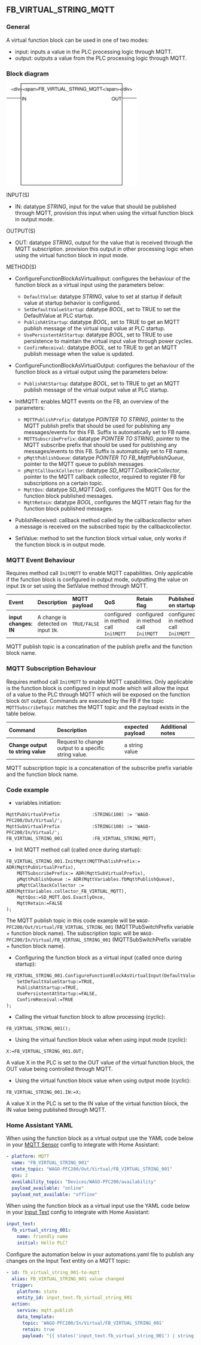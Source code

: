 ## FB_VIRTUAL_STRING_MQTT

### __General__
A virtual function block can be used in one of two modes:
- input: inputs a value in the PLC processing logic through MQTT.
- output: outputs a value from the PLC processing logic through MQTT.

### __Block diagram__

<img src="../_img/FB_VIRTUAL_STRING_MQTT.svg" width="350">

INPUT(S)
- IN: datatype *STRING*, input for the value that should be published through MQTT, provision this input when using the virtual function block in output mode.

OUTPUT(S)
- OUT: datatype *STRING*, output for the value that is received through the MQTT subscription. provision this output in other processing logic when using the virtual function block in input mode.

METHOD(S)
- ConfigureFunctionBlockAsVirtualInput: configures the behaviour of the function block as a virtual input using the parameters below:
    - `DefaultValue`: datatype *STRING*, value to set at startup if default value at startup behavior is configured.
    - `SetDefaultValueStartup`: datatype *BOOL*, set to TRUE to set the DefaultValue at PLC startup. 
    - `PublishAtStartup`: datatype *BOOL*, set to TRUE to get an MQTT publish message of the virtual input value at PLC startup.
    - `UsePersistentAtStartup`: datatype *BOOL*, set to TRUE to use persistence to maintain the virtual input value through power cycles. 
    - `ConfirmReceival`: datatype *BOOL*, set to TRUE to get an MQTT publish message when the value is updated. 

- ConfigureFunctionBlockAsVirtualOutput: configures the behaviour of the function block as a virtual output using the parameters below:
    - `PublishAtStartup`: datatype *BOOL*, set to TRUE to get an MQTT publish message of the virtual output value at PLC startup.

- InitMQTT: enables MQTT events on the FB, an overview of the parameters:
    - `MQTTPublishPrefix`: datatype *POINTER TO STRING*, pointer to the MQTT publish prefix that should be used for publishing any messages/events for this FB. Suffix is automatically set to FB name. 
    - `MQTTSubscribePrefix`: datatype *POINTER TO STRING*, pointer to the MQTT subscribe prefix that should be used for publishing any messages/events to this FB. Suffix is automatically set to FB name. 
    - `pMqttPublishQueue`: datatype *POINTER TO FB_MqttPublishQueue*, pointer to the MQTT queue to publish messages.
    - `pMqttCallbackCollector`: datatype *SD_MQTT.CallbackCollector*, pointer to the MQTT callback collector, required to register FB for subscriptions on a certain topic.
    - `MqttQos`: datatype *SD_MQTT.QoS*, configures the MQTT Qos for the function block published messages.  
    - `MqttRetain`: datatype *BOOL*, configures the MQTT retain flag for the function block published messages.
    
- PublishReceived: callback method called by the callbackcollector when a message is received on the subscribed topic by the callbackcollector.

- SetValue: method to set the function block virtual value, only works if the function block is in output mode.


### __MQTT Event Behaviour__
Requires method call `InitMQTT` to enable MQTT capabilities. Only applicable if the function block is configured in output mode, outputting the value on input `IN` or set using the SetValue method through MQTT.  

| Event | Description | MQTT payload | QoS | Retain flag | Published on startup |
|:-------------|:------------------|:------------------|:------------------|:--------------------------|:--------------------------|
| **input changes: IN**   | A change is detected on input `IN`. | `TRUE/FALSE` | configured in method call `InitMQTT` | configured in method call `InitMQTT` | configured in method call `InitMQTT`

MQTT publish topic is a concatination of the publish prefix and the function block name. 

### __MQTT Subscription Behaviour__
Requires method call `InitMQTT` to enable MQTT capabilities. Only applicable is the function block is configured in input mode which will allow the input of a value to the PLC through MQTT which will be exposed on the function block `OUT` output.
Commands are executed by the FB if the topic `MQTTSubscribeTopic` matches the MQTT topic and the payload exists in the table below.

| Command | Description | expected payload | Additional notes | 
|:-------------|:------------------|:------------------|:------------------|
| **Change output to string value** | Request to change output to a specific string value. | a string value | 

MQTT subscription topic is a concatenation of the subscribe prefix variable and the function block name. 

### __Code example__

- variables initiation:
```
MqttPubVirtualPrefix            :STRING(100) := 'WAGO-PFC200/Out/Virtual/';
MqttSubVirtualPrefix            :STRING(100) := 'WAGO-PFC200/In/Virtual/';
FB_VIRTUAL_STRING_001           :FB_VIRTUAL_STRING_MQTT;
```

- Init MQTT method call (called once during startup):
```
FB_VIRTUAL_STRING_001.InitMqtt(MQTTPublishPrefix:= ADR(MqttPubVirtualPrefix),				
	MQTTSubscribePrefix:= ADR(MqttSubVirtualPrefix),									
	pMqttPublishQueue := ADR(MqttVariables.fbMqttPublishQueue),						
	pMqttCallbackCollector := ADR(MqttVariables.collector_FB_VIRTUAL_MQTT),
	MqttQos:=SD_MQTT.QoS.ExactlyOnce, 
	MqttRetain:=FALSE											
);
```
The MQTT publish topic in this code example will be `WAGO-PFC200/Out/Virtual/FB_VIRTUAL_STRING_001` (MQTTPubSwitchPrefix variable + function block name). The subscription topic will be `WAGO-PFC200/In/Virtual/FB_VIRTUAL_STRING_001` (MQTTSubSwitchPrefix variable + function block name).


- Configuring the function block as a virtual input (called once during startup):
```
FB_VIRTUAL_STRING_001.ConfigureFunctionBlockAsVirtualInput(DefaultValue:='helloworld',
    SetDefaultValueStartup:=TRUE,
    PublishAtStartup:=TRUE,
    UsePersistentAtStartup:=FALSE,
    ConfirmReceival:=TRUE
);
```

- Calling the virtual function block to allow processing (cyclic):
```
FB_VIRTUAL_STRING_001();
```

- Using the virtual function block value when using input mode (cyclic):
```
X:=FB_VIRTUAL_STRING_001.OUT;
```
A value X in the PLC is set to the OUT value of the virtual function block, the OUT value being controlled through MQTT.

- Using the virtual function block value when using output mode (cyclic):
```
FB_VIRTUAL_STRING_001.IN:=X;
```
A value X in the PLC is set to the IN value of the virtual function block, the IN value being published through MQTT.

### __Home Assistant YAML__
When using the function block as a virtual output use the YAML code below in your [MQTT Sensor](https://www.home-assistant.io/integrations/sensor.mqtt/) config to integrate with Home Assistant:

```YAML
- platform: MQTT
  name: "FB_VIRTUAL_STRING_001"
  state_topic: "WAGO-PFC200/Out/Virtual/FB_VIRTUAL_STRING_001"
  qos: 2  
  availability_topic: "Devices/WAGO-PFC200/availability"
  payload_available: "online"
  payload_not_available: "offline"
```

When using the function block as a virtual input use the YAML code below in your [Input Text](https://www.home-assistant.io/integrations/input_text/) config to integrate with Home Assistant: 

```YAML
input_text:
  fb_virtual_string_001:
    name: friendly name
    initial: Hello PLC!
```

Configure the automation below in your automations.yaml file to publish any changes on the Input Text entity on a MQTT topic:

```YAML
- id: fb_virtual_string_001-to-mqtt
  alias: FB_VIRTUAL_STRING_001 value changed
  trigger:
    platform: state
    entity_id: input_text.fb_virtual_string_001
  action:
    service: mqtt.publish
    data_template:
      topic: 'WAGO-PFC200/In/Virtual/FB_VIRTUAL_STRING_001'
      retain: true
      payload: "{{ states('input_text.fb_virtual_string_001') | string }}"
```